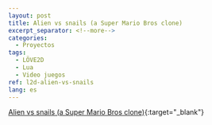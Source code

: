 ```yaml
---
layout: post
title: Alien vs snails (a Super Mario Bros clone)
excerpt_separator: <!--more-->
categories:
  - Proyectos
tags:
  - LÖVE2D
  - Lua
  - Video juegos
ref: l2d-alien-vs-snails
lang: es
---
```


[Alien vs snails (a Super Mario Bros clone)](https://github.com/azarrias/l2d-alien-vs-snails){:target="_blank"}
